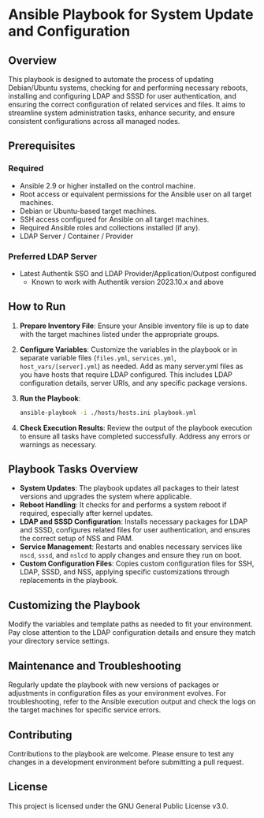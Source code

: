 
# Ansible Playbook for System Update and Configuration

## Overview

This playbook is designed to automate the process of updating Debian/Ubuntu systems, checking for and performing necessary reboots, installing and configuring LDAP and SSSD for user authentication, and ensuring the correct configuration of related services and files. It aims to streamline system administration tasks, enhance security, and ensure consistent configurations across all managed nodes.

## Prerequisites

### Required

- Ansible 2.9 or higher installed on the control machine.
- Root access or equivalent permissions for the Ansible user on all target machines.
- Debian or Ubuntu-based target machines.
- SSH access configured for Ansible on all target machines.
- Required Ansible roles and collections installed (if any).
- LDAP Server / Container / Provider

### Preferred LDAP Server
- Latest Authentik SSO and LDAP Provider/Application/Outpost configured
   - Known to work with Authentik version 2023.10.x and above

## How to Run

1. **Prepare Inventory File**: Ensure your Ansible inventory file is up to date with the target machines listed under the appropriate groups.

2. **Configure Variables**: Customize the variables in the playbook or in separate variable files (`files.yml`, `services.yml`, `host_vars/[server].yml`) as needed. Add as many server.yml files as you have hosts that require LDAP configured. This includes LDAP configuration details, server URIs, and any specific package versions.

3. **Run the Playbook**:
   ```sh
   ansible-playbook -i ./hosts/hosts.ini playbook.yml
   ```

4. **Check Execution Results**: Review the output of the playbook execution to ensure all tasks have completed successfully. Address any errors or warnings as necessary.

## Playbook Tasks Overview

- **System Updates**: The playbook updates all packages to their latest versions and upgrades the system where applicable.
- **Reboot Handling**: It checks for and performs a system reboot if required, especially after kernel updates.
- **LDAP and SSSD Configuration**: Installs necessary packages for LDAP and SSSD, configures related files for user authentication, and ensures the correct setup of NSS and PAM.
- **Service Management**: Restarts and enables necessary services like `nscd`, `sssd`, and `nslcd` to apply changes and ensure they run on boot.
- **Custom Configuration Files**: Copies custom configuration files for SSH, LDAP, SSSD, and NSS, applying specific customizations through replacements in the playbook.

## Customizing the Playbook

Modify the variables and template paths as needed to fit your environment. Pay close attention to the LDAP configuration details and ensure they match your directory service settings.

## Maintenance and Troubleshooting

Regularly update the playbook with new versions of packages or adjustments in configuration files as your environment evolves. For troubleshooting, refer to the Ansible execution output and check the logs on the target machines for specific service errors.

## Contributing

Contributions to the playbook are welcome. Please ensure to test any changes in a development environment before submitting a pull request.

## License

This project is licensed under the GNU General Public License v3.0.

